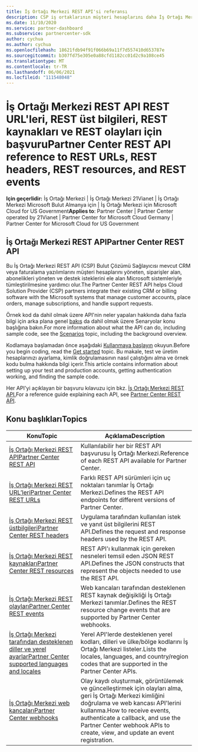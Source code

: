 ```yaml
---
title: İş Ortağı Merkezi REST API'si referansı
description: CSP iş ortaklarının müşteri hesaplarını daha İş Ortağı Merkezi için CRM ve faturalama yazılımlarını Microsoft sistemleriyle tümleştirip REST API'lerini nasıl kullanabileceğini öğrenin.
ms.date: 11/10/2020
ms.service: partner-dashboard
ms.subservice: partnercenter-sdk
author: cychua
ms.author: cychua
ms.openlocfilehash: 18621fdb94f91f066b69a11f7d557410d653787e
ms.sourcegitcommit: b307fd75e305e0a88cfd1182cc01d2c9a108ce45
ms.translationtype: MT
ms.contentlocale: tr-TR
ms.lasthandoff: 06/06/2021
ms.locfileid: "111548048"
---
```

# <a name="partner-center-rest-api-reference-to-rest-urls-rest-headers-rest-resources-and-rest-events"></a><span data-ttu-id="b7da3-103">İş Ortağı Merkezi REST API REST URL'leri, REST üst bilgileri, REST kaynakları ve REST olayları için başvuru</span><span class="sxs-lookup"><span data-stu-id="b7da3-103">Partner Center REST API reference to REST URLs, REST headers, REST resources, and REST events</span></span>

<span data-ttu-id="b7da3-104">**Için geçerlidir:** İş Ortağı Merkezi | İş Ortağı Merkezi 21Vianet | İş Ortağı Merkezi Microsoft Bulut Almanya için | İş Ortağı Merkezi için Microsoft Cloud for US Government</span><span class="sxs-lookup"><span data-stu-id="b7da3-104">**Applies to**: Partner Center | Partner Center operated by 21Vianet | Partner Center for Microsoft Cloud Germany | Partner Center for Microsoft Cloud for US Government</span></span>

## <a name="partner-center-rest-api"></a><span data-ttu-id="b7da3-105">İş Ortağı Merkezi REST API</span><span class="sxs-lookup"><span data-stu-id="b7da3-105">Partner Center REST API</span></span>

<span data-ttu-id="b7da3-106">Bu İş Ortağı Merkezi REST API (CSP) Bulut Çözümü Sağlayıcısı mevcut CRM veya faturalama yazılımlarını müşteri hesaplarını yöneten, siparişler alan, abonelikleri yöneten ve destek isteklerini ele alan Microsoft sistemleriyle tümleştirilmesine yardımcı olur.</span><span class="sxs-lookup"><span data-stu-id="b7da3-106">The Partner Center REST API helps Cloud Solution Provider (CSP) partners integrate their existing CRM or billing software with the Microsoft systems that manage customer accounts, place orders, manage subscriptions, and handle support requests.</span></span>

<span data-ttu-id="b7da3-107">Örnek kod da dahil olmak üzere API'nin neler yapaları hakkında daha fazla bilgi için arka plana genel [bakış](scenarios.md) da dahil olmak üzere Senaryolar konu başlığına bakın.</span><span class="sxs-lookup"><span data-stu-id="b7da3-107">For more information about what the API can do, including sample code, see the [Scenarios](scenarios.md) topic, including the background overview.</span></span>

<span data-ttu-id="b7da3-108">Kodlamaya başlamadan önce aşağıdaki [Kullanmaya başlayın](get-started.md) okuyun.</span><span class="sxs-lookup"><span data-stu-id="b7da3-108">Before you begin coding, read the [Get started](get-started.md) topic.</span></span> <span data-ttu-id="b7da3-109">Bu makale, test ve üretim hesaplarınızı ayarlama, kimlik doğrulamasının nasıl çalıştığını alma ve örnek kodu bulma hakkında bilgi içerir.</span><span class="sxs-lookup"><span data-stu-id="b7da3-109">This article contains information about setting up your test and production accounts, getting authentication working, and finding the sample code.</span></span>

<span data-ttu-id="b7da3-110">Her API'yi açıklayan bir başvuru kılavuzu için bkz. [İş Ortağı Merkezi REST API.](/rest/api/partner-center-rest/)</span><span class="sxs-lookup"><span data-stu-id="b7da3-110">For a reference guide explaining each API, see [Partner Center REST API](/rest/api/partner-center-rest/).</span></span>

## <a name="topics"></a><span data-ttu-id="b7da3-111">Konu başlıkları</span><span class="sxs-lookup"><span data-stu-id="b7da3-111">Topics</span></span>

| <span data-ttu-id="b7da3-112">Konu</span><span class="sxs-lookup"><span data-stu-id="b7da3-112">Topic</span></span> | <span data-ttu-id="b7da3-113">Açıklama</span><span class="sxs-lookup"><span data-stu-id="b7da3-113">Description</span></span> |
| ----- | ----------- |
| [<span data-ttu-id="b7da3-114">İş Ortağı Merkezi REST API</span><span class="sxs-lookup"><span data-stu-id="b7da3-114">Partner Center REST API</span></span>](/rest/api/partner-center-rest/) | <span data-ttu-id="b7da3-115">Kullanılabilir her bir REST API başvurusu İş Ortağı Merkezi.</span><span class="sxs-lookup"><span data-stu-id="b7da3-115">Reference of each REST API available for Partner Center.</span></span> |
| [<span data-ttu-id="b7da3-116">İş Ortağı Merkezi REST URL’leri</span><span class="sxs-lookup"><span data-stu-id="b7da3-116">Partner Center REST URLs</span></span>](partner-center-rest-urls.md) | <span data-ttu-id="b7da3-117">Farklı REST API sürümleri için uç noktaları tanımlar İş Ortağı Merkezi.</span><span class="sxs-lookup"><span data-stu-id="b7da3-117">Defines the REST API endpoints for different versions of Partner Center.</span></span> |
| [<span data-ttu-id="b7da3-118">İş Ortağı Merkezi REST üstbilgileri</span><span class="sxs-lookup"><span data-stu-id="b7da3-118">Partner Center REST headers</span></span>](headers.md) | <span data-ttu-id="b7da3-119">Uygulama tarafından kullanılan istek ve yanıt üst bilgilerini REST API.</span><span class="sxs-lookup"><span data-stu-id="b7da3-119">Defines the request and response headers used by the REST API.</span></span> |
| [<span data-ttu-id="b7da3-120">İş Ortağı Merkezi REST kaynakları</span><span class="sxs-lookup"><span data-stu-id="b7da3-120">Partner Center REST resources</span></span>](partner-center-rest-resources.md) | <span data-ttu-id="b7da3-121">REST API'ı kullanmak için gereken nesneleri temsil eden JSON REST API.</span><span class="sxs-lookup"><span data-stu-id="b7da3-121">Defines the JSON constructs that represent the objects needed to use the REST API.</span></span> |
| [<span data-ttu-id="b7da3-122">İş Ortağı Merkezi REST olayları</span><span class="sxs-lookup"><span data-stu-id="b7da3-122">Partner Center REST events</span></span>](partner-center-webhook-events.md) | <span data-ttu-id="b7da3-123">Web kancaları tarafından desteklenen REST kaynak değişikliği İş Ortağı Merkezi tanımlar.</span><span class="sxs-lookup"><span data-stu-id="b7da3-123">Defines the REST resource change events that are supported by Partner Center webhooks.</span></span> |
| [<span data-ttu-id="b7da3-124">İş Ortağı Merkezi tarafından desteklenen diller ve yerel ayarlar</span><span class="sxs-lookup"><span data-stu-id="b7da3-124">Partner Center supported languages and locales</span></span>](partner-center-supported-languages-and-locales.md) | <span data-ttu-id="b7da3-125">Yerel API'lerde desteklenen yerel kodları, dilleri ve ülke/bölge kodlarını İş Ortağı Merkezi listeler.</span><span class="sxs-lookup"><span data-stu-id="b7da3-125">Lists the locales, languages, and country/region codes that are supported in the Partner Center APIs.</span></span> |
| [<span data-ttu-id="b7da3-126">İş Ortağı Merkezi web kancaları</span><span class="sxs-lookup"><span data-stu-id="b7da3-126">Partner Center webhooks</span></span>](partner-center-webhooks.md) | <span data-ttu-id="b7da3-127">Olay kaydı oluşturmak, görüntülemek ve güncelleştirmek için olayları alma, geri İş Ortağı Merkezi kimliğini doğrulama ve web kancası API'lerini kullanma.</span><span class="sxs-lookup"><span data-stu-id="b7da3-127">How to receive events, authenticate a callback, and use the Partner Center webhook APIs to create, view, and update an event registration.</span></span> |
